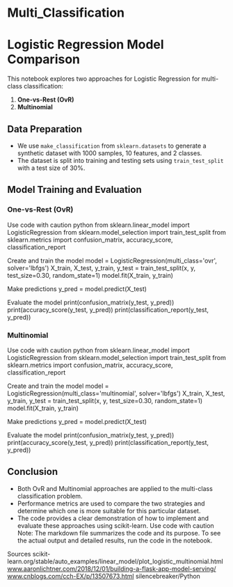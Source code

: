 # Multi_Classification

# Logistic Regression Model Comparison

This notebook explores two approaches for Logistic Regression for multi-class classification:

1. **One-vs-Rest (OvR)**
2. **Multinomial**

## Data Preparation

- We use `make_classification` from `sklearn.datasets` to generate a synthetic dataset with 1000 samples, 10 features, and 2 classes.
- The dataset is split into training and testing sets using `train_test_split` with a test size of 30%.

## Model Training and Evaluation

### One-vs-Rest (OvR)
Use code with caution
python from sklearn.linear_model import LogisticRegression from sklearn.model_selection import train_test_split from sklearn.metrics import confusion_matrix, accuracy_score, classification_report

Create and train the model
model = LogisticRegression(multi_class='ovr', solver='lbfgs') X_train, X_test, y_train, y_test = train_test_split(x, y, test_size=0.30, random_state=1) model.fit(X_train, y_train)

Make predictions
y_pred = model.predict(X_test)

Evaluate the model
print(confusion_matrix(y_test, y_pred)) print(accuracy_score(y_test, y_pred)) print(classification_report(y_test, y_pred))

 
### Multinomial
Use code with caution
python from sklearn.linear_model import LogisticRegression from sklearn.model_selection import train_test_split from sklearn.metrics import confusion_matrix, accuracy_score, classification_report

Create and train the model
model = LogisticRegression(multi_class='multinomial', solver='lbfgs') X_train, X_test, y_train, y_test = train_test_split(x, y, test_size=0.30, random_state=1) model.fit(X_train, y_train)

Make predictions
y_pred = model.predict(X_test)

Evaluate the model
print(confusion_matrix(y_test, y_pred)) print(accuracy_score(y_test, y_pred)) print(classification_report(y_test, y_pred))

 
## Conclusion

- Both OvR and Multinomial approaches are applied to the multi-class classification problem.
- Performance metrics are used to compare the two strategies and determine which one is more suitable for this particular dataset.
- The code provides a clear demonstration of how to implement and evaluate these approaches using scikit-learn.
Use code with caution
Note: The markdown file summarizes the code and its purpose. To see the actual output and detailed results, run the code in the notebook.

Sources
scikit-learn.org/stable/auto_examples/linear_model/plot_logistic_multinomial.html
www.aaronlichtner.com/2018/12/01/building-a-flask-app-model-serving/
www.cnblogs.com/cch-EX/p/13507673.html
silencebreaker/Python
